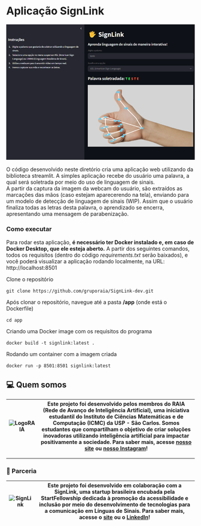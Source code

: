 # **Aplicação SignLink**

![](./app/example.png)

O código desenvolvido neste diretório cria uma aplicação web utilizando da biblioteca streamlit.
A simples aplicação recebe do usuário uma palavra, a qual será soletrada por meio do uso de linguagem de sinais.  
A partir da captura da imagem da webcam do usuário, são extraídos as marcações das mãos (caso estejam aparecerendo na tela), enviando para um modelo de detecção de linguagem de sinais (WIP). 
Assim que o usuário finaliza todas as letras desta palavra, o aprendizado se encerra, apresentando uma mensagem de parabenização.

### **Como executar**
Para rodar esta aplicação, **é necessário ter Docker instalado e, em caso de Docker Desktop, que ele esteja aberto.**
A partir dos seguintes comandos, todos os requisitos (dentro do código *requirements.txt* serão baixados), e você poderá visualizar a aplicação rodando localmente, na URL: http://localhost:8501

Clone o repositório
```
git clone https://github.com/gruporaia/SignLink-dev.git
```

Após clonar o repositório, navegue até a pasta **/app** (onde está o Dockerfile)
```
cd app
```

Criando uma Docker image com os requisitos do programa
```
docker build -t signlink:latest .
```

Rodando um container com a imagem criada
```
docker run -p 8501:8501 signlink:latest
```
## 💻 Quem somos
| ![LogoRAIA](https://github.com/user-attachments/assets/ce3f8386-a900-43ff-af84-adce9c17abd2) |  Este projeto foi desenvolvido pelos membros do **RAIA (Rede de Avanço de Inteligência Artificial)**, uma iniciativa estudantil do Instituto de Ciências Matemáticas e de Computação (ICMC) da USP - São Carlos. Somos estudantes que compartilham o objetivo de criar soluções inovadoras utilizando inteligência artificial para impactar positivamente a sociedade. Para saber mais, acesse [nosso site](https://gruporaia.vercel.app/) ou [nosso Instagram](instagram.com/grupo.raia)! |
|------------------|-------------------------------------------|

---

### 🤝 Parceria
| ![SignLink](https://signlinkproject.github.io/images/logo.png) |  Este projeto foi desenvolvido em colaboração com a **SignLink**, uma startup brasileira encubada pela StartFellowship dedicada à promoção da acessibilidade e inclusão por meio do desenvolvimento de tecnologias para a comunicação em Línguas de Sinais. Para saber mais, acesse o [site](https://signlinkproject.github.io/index.html) ou o [LinkedIn](https://br.linkedin.com/company/sign-link-project)! |
|------------------|-------------------------------------------|


